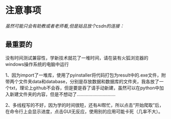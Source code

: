 # 注意事项
###### 虽然可能只会有助教或者老师看,但是姑且放个csdn的连接：







## 最重要的

没有时间测试兼容性，学新技术就花了一堆时间，请在装有火狐浏览器的windows操作系统的电脑中运行



1、因为import了一堆库，使用了pyinstaller将代码打包为result中的.exe文件，附带两个文件夹data和database，分别是存放数据和数据库的文件夹，我各放了一个txt，理论上github不会吞，但是要是吞了请手动新建，虽然可以在python中加入新建文件夹的内容，但是不想动了..............................

2、多线程写的不好，因为学的时间很短，还有AI帮忙，所以点击“开始爬取”后，在命令行上会显示进度，点击GUI无反应，使用别的应用可能卡死（几率不大）。
